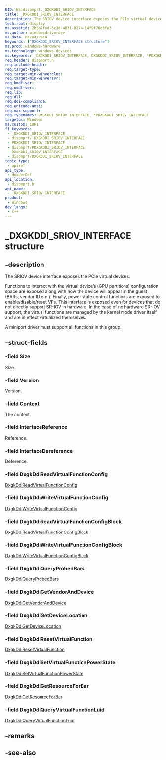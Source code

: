```yaml
---
UID: NS:dispmprt._DXGKDDI_SRIOV_INTERFACE
title: _DXGKDDI_SRIOV_INTERFACE
description: The SRIOV device interface exposes the PCIe virtual devices.
tech.root: display
ms.assetid: 2b5a7fed-5c3d-4831-8274-14f9f70e3fe3
ms.author: windowsdriverdev
ms.date: 04/04/2019
keywords: ["DXGKDDI_SRIOV_INTERFACE structure"]
ms.prod: windows-hardware
ms.technology: windows-devices
ms.keywords: _DXGKDDI_SRIOV_INTERFACE, DXGKDDI_SRIOV_INTERFACE, *PDXGKDDI_SRIOV_INTERFACE,
req.header: dispmprt.h
req.include-header: 
req.target-type: 
req.target-min-winverclnt: 
req.target-min-winversvr: 
req.kmdf-ver: 
req.umdf-ver: 
req.lib: 
req.dll: 
req.ddi-compliance: 
req.unicode-ansi: 
req.max-support: 
req.typenames: DXGKDDI_SRIOV_INTERFACE, *PDXGKDDI_SRIOV_INTERFACE
targetos: Windows
ms.custom: 19H1
f1_keywords:
 - _DXGKDDI_SRIOV_INTERFACE
 - dispmprt/_DXGKDDI_SRIOV_INTERFACE
 - PDXGKDDI_SRIOV_INTERFACE
 - dispmprt/PDXGKDDI_SRIOV_INTERFACE
 - DXGKDDI_SRIOV_INTERFACE
 - dispmprt/DXGKDDI_SRIOV_INTERFACE
topic_type:
 - apiref
api_type:
 - HeaderDef
api_location:
 - dispmprt.h
api_name:
 - _DXGKDDI_SRIOV_INTERFACE
product:
 - Windows
dev_langs:
 - c++
---
```


# _DXGKDDI_SRIOV_INTERFACE structure


## -description

The SRIOV device interface exposes the PCIe virtual devices.  

Functions to interact with the virtual device’s (GPU partitions) configuration space are exposed along with how the device will appear in the guest (BARs, vendor ID etc.). Finally, power state control functions are exposed to enable/disable/reset VFs. This interface is exposed even for devices that do not directly support SR-IOV in hardware. In the case of no hardware SR-IOV support, the virtual functions are managed by the kernel mode driver itself and are in effect virtualized themselves.

A miniport driver must support all functions in this group.

## -struct-fields

### -field Size

Size.

### -field Version

Version.

### -field Context

The context.

### -field InterfaceReference

Reference.

### -field InterfaceDereference

Deference.

### -field DxgkDdiReadVirtualFunctionConfig

[DxgkDdiReadVirtualFunctionConfig](nc-dispmprt-dxgkddi_readvirtualfunctionconfig.md)

### -field DxgkDdiWriteVirtualFunctionConfig

[DxgkDdiWriteVirtualFunctionConfig](nc-dispmprt-dxgkddi_writevirtualfunctionconfig.md)

### -field DxgkDdiReadVirtualFunctionConfigBlock

[DxgkDdiReadVirtualFunctionConfigBlock](nc-dispmprt-dxgkddi_readvirtualfunctionconfigblock.md)

### -field DxgkDdiWriteVirtualFunctionConfigBlock

[DxgkDdiWriteVirtualFunctionConfigBlock](nc-dispmprt-dxgkddi_writevirtualfunctionconfigblock.md)

### -field DxgkDdiQueryProbedBars

[DxgkDdiQueryProbedBars](nc-dispmprt-dxgkddi_queryprobedbars.md)

### -field DxgkDdiGetVendorAndDevice

[DxgkDdiGetVendorAndDevice](nc-dispmprt-dxgkddi_getvendoranddevice.md)

### -field DxgkDdiGetDeviceLocation

[DxgkDdiGetDeviceLocation](nc-dispmprt-dxgkddi_getdevicelocation.md)

### -field DxgkDdiResetVirtualFunction

[DxgkDdiResetVirtualFunction](nc-dispmprt-dxgkddi_resetvirtualfunction.md)

### -field DxgkDdiSetVirtualFunctionPowerState

[DxgkDdiSetVirtualFunctionPowerState](nc-dispmprt-dxgkddi_setvirtualfunctionpowerstate.md)

### -field DxgkDdiGetResourceForBar

[DxgkDdiGetResourceForBar](nc-dispmprt-dxgkddi_getresourceforbar.md)

### -field DxgkDdiQueryVirtualFunctionLuid

 
[DxgkDdiQueryVirtualFunctionLuid](nc-dispmprt-dxgkddi_queryvirtualfunctionluid.md)

## -remarks

## -see-also

